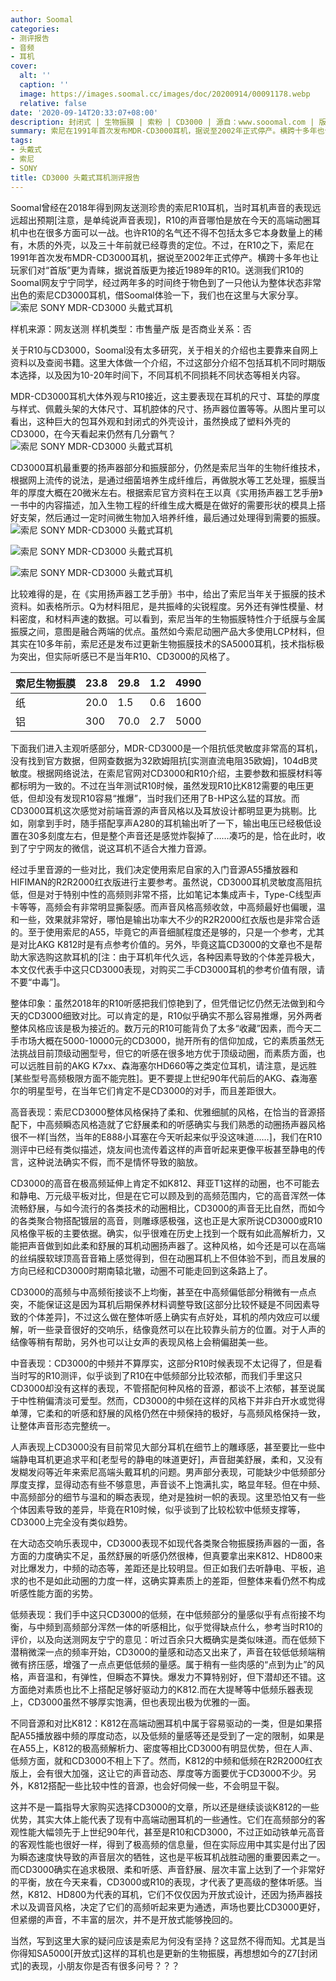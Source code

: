 ```yaml
---
author: Soomal
categories:
- 测评报告
- 音频
- 耳机
cover:
  alt: ''
  caption: ''
  image: https://images.soomal.cc/images/doc/20200914/00091178.webp
  relative: false
date: '2020-09-14T20:33:07+08:00'
description: 封闭式 | 生物振膜 | 索粉 | CD3000 | 源自：www.sooomal.com | 版权：原创 |  平均/总评分：09.19/147
summary: 索尼在1991年首次发布MDR-CD3000耳机，据说至2002年正式停产。横跨十多年也让玩家们对“首版”更为青睐，据说首版更为接近1989年的R10。送测我们R10的Soomal网友宁宁同学，经过两年多的时间终于物色到了一只他认为整体状态非常出色的索尼CD3000耳机，借Soomal体验一下，我们也在这里与大家分享。
tags:
- 头戴式
- 索尼
- SONY
title: CD3000 头戴式耳机测评报告
---
```


Soomal曾经在2018年得到网友送测珍贵的索尼R10耳机，当时耳机声音的表现远远超出预期[注意，是单纯说声音表现]，R10的声音哪怕是放在今天的高端动圈耳机中也在很多方面可以一战。也许R10的名气还不得不包括太多它本身数量上的稀有，木质的外壳，以及三十年前就已经尊贵的定位。不过，在R10之下，索尼在1991年首次发布MDR-CD3000耳机，据说至2002年正式停产。横跨十多年也让玩家们对“首版”更为青睐，据说首版更为接近1989年的R10。送测我们R10的Soomal网友宁宁同学，经过两年多的时间终于物色到了一只他认为整体状态非常出色的索尼CD3000耳机，借Soomal体验一下，我们也在这里与大家分享。
![索尼 SONY MDR-CD3000 头戴式耳机](https://images.soomal.cc/images/doc/20200908/00091076.webp)





样机来源：网友送测
样机类型：市售量产版
是否商业关系：否

关于R10与CD3000，Soomal没有太多研究，关于相关的介绍也主要靠来自网上资料以及查阅书籍。这里大体做一个介绍，不过这部分介绍不包括耳机不同时期版本选择，以及因为10-20年时间下，不同耳机不同损耗不同状态等相关内容。

MDR-CD3000耳机大体外观与R10接近，这主要表现在耳机的尺寸、耳垫的厚度与样式、佩戴头架的大体尺寸、耳机腔体的尺寸、扬声器位置等等。从图片里可以看出，这种巨大的包耳外观和封闭式的外壳设计，虽然换成了塑料外壳的CD3000，在今天看起来仍然有几分霸气？
![索尼 SONY MDR-CD3000 头戴式耳机](https://images.soomal.cc/images/doc/20200908/00091079.webp)




CD3000耳机最重要的扬声器部分和振膜部分，仍然是索尼当年的生物纤维技术，根据网上流传的说法，是通过细菌培养生成纤维后，再做脱水等工艺处理，振膜当年的厚度大概在20微米左右。根据索尼官方资料在王以真《实用扬声器工艺手册》一书中的内容描述，加入生物工程的纤维生成大概是在做好的需要形状的模具上搭好支架，然后通过一定时间微生物加入培养纤维，最后通过处理得到需要的振膜。
![索尼 SONY MDR-CD3000 头戴式耳机](https://images.soomal.cc/images/doc/20200908/00091081.webp)




![索尼 SONY MDR-CD3000 头戴式耳机](https://images.soomal.cc/images/doc/20200908/00091089_01.webp)




![索尼 SONY MDR-CD3000 头戴式耳机](https://images.soomal.cc/images/doc/20200908/00091090_01.webp)




比较难得的是，在《实用扬声器工艺手册》书中，给出了索尼当年关于振膜的技术资料。如表格所示。Q为材料阻尼，是共振峰的尖锐程度。另外还有弹性模量、材料密度，和材料声速的数据。可以看到，索尼当年的生物振膜特性介于纸膜与金属振膜之间，意图是融合两端的优点。虽然如今索尼动圈产品大多使用LCP材料，但其实在10多年前，索尼还是发布过更新生物振膜技术的SA5000耳机，技术指标极为突出，但实际听感已不是当年R10、CD3000的风格了。

| 索尼生物振膜 | 23.8 | 29.8 | 1.2 | 4990 |
| --- | --- | --- | --- | --- |
| 纸 | 20.0 | 1.5 | 0.6 | 1600 |
| 铝 | 300 | 70.0 | 2.7 | 5000 |


下面我们进入主观听感部分，MDR-CD3000是一个阻抗低灵敏度非常高的耳机，没有找到官方数据，但网查数据为32欧姆阻抗[实测直流电阻35欧姆]，104dB灵敏度。根据网络说法，在索尼官网对CD3000和R10介绍，主要参数和振膜材料等都标明为一致的。不过在当年测试R10时候，虽然发现R10比K812需要的电压更低，但却没有发现R10容易“推爆”，当时我们还用了B-HP这么猛的耳放。而CD3000耳机这次感觉对前端音源的声音风格以及耳放设计都明显更为挑剔。比如，刚拿到手时，随手搭配享声A280的耳机输出听了一下，输出电压已经极低设置在30多刻度左右，但是整个声音还是感觉炸裂掉了……凑巧的是，恰在此时，收到了宁宁网友的微信，说这耳机不适合大推力音源。

经过手里音源的一些对比，我们决定使用索尼自家的入门音源A55播放器和HIFIMAN的R2R2000红衣版进行主要参考。虽然说，CD3000耳机灵敏度高阻抗低，但是对于特别中性的高频则非常不搭，比如笔记本集成声卡，Type-C线型声卡等等，高频会有非常明显撕裂感。而声音风格高频收敛，中高频最好也偏暖，温和一些，效果就非常好，哪怕是输出功率大不少的R2R2000红衣版也是非常合适的。至于使用索尼的A55，毕竟它的声音细腻程度还是够的，只是一个参考，尤其是对比AKG K812时是有点参考价值的。另外，毕竟这篇CD3000的文章也不是帮助大家选购这款耳机的[注：由于耳机年代久远，各种因素导致的个体差异极大，本文仅代表手中这只CD3000表现，对购买二手CD3000耳机的参考价值有限，请不要“中毒”]。

整体印象：虽然2018年的R10听感把我们惊艳到了，但凭借记忆仍然无法做到和今天的CD3000细致对比。可以肯定的是，R10似乎确实不那么容易推爆，另外两者整体风格应该是极为接近的。数万元的R10可能背负了太多“收藏”因素，而今天二手市场大概在5000-10000元的CD3000，抛开所有的信仰加成，它的素质虽然无法挑战目前顶级动圈型号，但它的听感在很多地方优于顶级动圈，而素质方面，也可以远胜目前的AKG K7xx、森海塞尔HD660等之类定位耳机，请注意，是远胜[某些型号高频极限方面不能完胜]。更不要提上世纪90年代前后的AKG、森海塞尔的明星型号，在当年它们肯定不是CD3000的对手，而且差距很大。

高音表现：索尼CD3000整体风格保持了柔和、优雅细腻的风格，在恰当的音源搭配下，中高频瞬态风格造就了它舒展柔和的听感确实与我们熟悉的动圈扬声器风格很不一样[当然，当年的E888小耳塞在今天听起来似乎没这味道……]，我们在R10测评中已经有类似描述，烧友间也流传着这样的声音听起来更像平板甚至静电的传言，这种说法确实不假，而不是情怀导致的脑放。

CD3000的高音在极高频延伸上肯定不如K812、拜亚T1这样的动圈，也不可能去和静电、万元级平板对比，但是在它可以顾及到的高频范围内，它的高音浑然一体流畅舒展，与如今流行的各类技术的动圈相比，CD3000的声音无比自然，而如今的各类聚合物搭配镀层的高音，则雕琢感极强，这也正是大家所说CD3000或R10风格像平板的主要依据。确实，似乎很难在历史上找到一个既有如此高解析力，又能把声音做到如此柔和舒展的耳机动圈扬声器了。这种风格，如今还是可以在高端的丝绢膜软球顶高音音箱上感觉得到，但在动圈耳机上不但体验不到，而且发展的方向已经和CD3000时期南辕北辙，动圈不可能走回到这条路上了。

CD3000的高频与中高频衔接谈不上均衡，甚至在中高频偏低部分稍微有一点点突，不能保证这是因为耳机后期保养材料调整导致[这部分比较怀疑是不同因素导致的个体差异]，不过这么做在整体听感上确实有点好处，耳机的颅内效应可以缓解，听一些录音很好的交响乐，结像竟然可以在比较靠头前方的位置。对于人声的结像等稍有帮助，另外也可以让女声的表现风格上会稍偏甜美一些。

中音表现：CD3000的中频并不算厚实，这部分R10时候表现不太记得了，但是看当时写的R10测评，似乎谈到了R10在中低频部分比较浓郁，而我们手里这只CD3000却没有这样的表现，不管搭配何种风格的音源，都谈不上浓郁，甚至说属于中性稍偏清淡可爱型。然而，CD3000的中频在这样的风格下并非白开水或觉得单薄，它柔和的听感和舒展的风格仍然在中频保持的极好，与高频风格保持一致，让整体声音形态完整统一。

人声表现上CD3000没有目前常见大部分耳机在细节上的雕琢感，甚至要比一些中端静电耳机更追求平和[老型号的静电的味道更好]，声音甜美舒展，柔和，又没有发糊发闷等近年来索尼高端头戴耳机的问题。男声部分表现，可能缺少中低频部分厚度支撑，显得动态有些不够意思，声音谈不上饱满扎实，略显年轻。但在中频、中高频部分的细节与温和的瞬态表现，绝对是独树一帜的表现。这里恐怕又有一些个体因素导致的差异，毕竟在R10时候，似乎谈到了比较松软中低频支撑等，CD3000上完全没有类似趋势。

在大动态交响乐表现中，CD3000表现不如现代各类聚合物振膜扬声器的一面，各方面的力度确实不足，虽然舒展的听感仍然很棒，但真要拿出来K812、HD800来对比爆发力，中频的动态等，差距还是比较明显。但正如我们去听静电、平板，追求的也不是如此动圈的力度一样，这确实算素质上的差距，但整体来看仍然不构成听感性能方面的劣势。

低频表现：我们手中这只CD3000的低频，在中低频部分的量感似乎有点衔接不均衡，与中频到高频部分浑然一体的听感相比，似乎觉得缺点什么，参考当时R10的评价，以及向送测网友宁宁的意见：听过百余只大概确实是类似味道。而在低频下潜稍微深一点的频率开始，CD3000的量感和动态又出来了，声音在较低低频端稍微有挤压感，增强了一点点更低低频的量感。属于稍有一些肉感的“点到为止”的风格，声音温和，有弹性，但瞬态不算快。爆发力不算特别好，但下潜却还不错。这方面绝对素质也比不上搭配足够好驱动力的K812.而在大提琴等中低频乐器表现上，CD3000虽然不够厚实饱满，但也表现出极为优雅的一面。

不同音源和对比K812：K812在高端动圈耳机中属于容易驱动的一类，但是如果搭配A55播放器中频的厚度动态，以及低频的量感等还是受到了一定的限制，如果是在A55上，K812的极高频解析力、密度等相比CD3000有明显优势，但在人声、低频方面，就和CD3000不相上下了。然而，K812的中频和低频在R2R2000红衣版上，会有很大加强，这让它的声音动态、厚度等方面要优于CD3000不少。另外，K812搭配一些比较中性的音源，也会好伺候一些，不会明显干裂。

这并不是一篇指导大家购买选择CD3000的文章，所以还是继续谈谈K812的一些优势，其实大体上能代表了现有中高端动圈耳机的一些通性。它们在高频部分的客观性能大幅领先于上世纪90年代，甚至是R10和CD3000，不过正如动铁单元高音的客观性能也很好一样，得到了极高频的信息量，但在实际应用中其实是付出了因为瞬态速度快导致的声音层次的牺牲，这也是平板耳机战胜动圈的重要因素之一。而CD3000确实在追求极限、柔和听感、声音舒展、层次丰富上达到了一个非常好的平衡，放在今天来看，CD3000或R10的表现，才代表了更高级的整体听感。当然，K812、HD800为代表的耳机，它们不仅仅因为开放式设计，还因为扬声器技术以及调音风格，决定了它们的高频听起来更为通透，声场也要比CD3000更好，但紧绷的声音，不丰富的层次，并不是开放式能够挽回的。

当然，写到这里大家的疑问应该是索尼为何没有坚持？这显然不得而知。尤其是当你得知SA5000[开放式]这样的耳机也是更新的生物振膜，再想想如今的Z7[封闭式]的表现，小朋友你是否有很多问号？？？